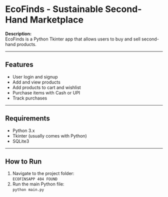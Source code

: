 # EcoFinds - Sustainable Second-Hand Marketplace

**Description:**  
EcoFinds is a Python Tkinter app that allows users to buy and sell second-hand products.

---

## Features
- User login and signup
- Add and view products
- Add products to cart and wishlist
- Purchase items with Cash or UPI
- Track purchases


---

## Requirements
- Python 3.x
- Tkinter (usually comes with Python)
- SQLite3

---

## How to Run
1. Navigate to the project folder:  
   `ECOFINSAPP 404 FOUND`
2. Run the main Python file:  
   `python main.py`

